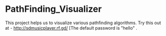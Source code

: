 # PathFinding_Visualizer
This project helps us to visualize various pathfinding algorithms.
Try this out at - http://sdmusicplayer.rf.gd/ 
[The default password is "hello" .

